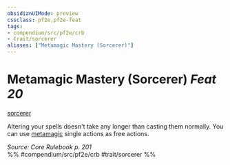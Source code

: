 ```yaml
---
obsidianUIMode: preview
cssclass: pf2e,pf2e-feat
tags:
- compendium/src/pf2e/crb
- trait/sorcerer
aliases: ["Metamagic Mastery (Sorcerer)"]
---
```

# Metamagic Mastery (Sorcerer)  *Feat 20*  
[sorcerer](../../Rules/traits/sorcerer.md)  


Altering your spells doesn't take any longer than casting them normally. You can use [metamagic](../../Rules/traits/metamagic.md) single actions as free actions.

*Source: Core Rulebook p. 201*  
%% #compendium/src/pf2e/crb #trait/sorcerer %%